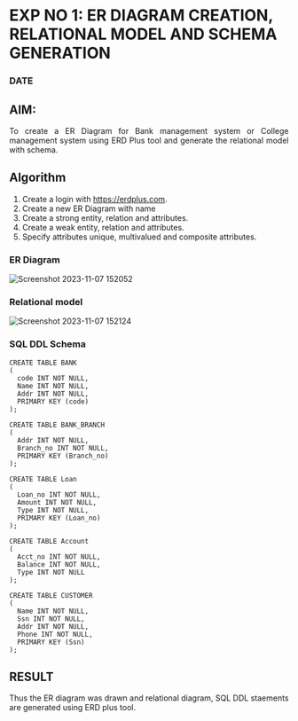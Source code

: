 # EXP NO 1: ER DIAGRAM CREATION, RELATIONAL MODEL AND SCHEMA GENERATION  
### DATE
## AIM:
<div align="justify">
   To create a ER Diagram for Bank management system or College management system using ERD Plus tool and generate the relational model with schema. 
</div>

## Algorithm
1. Create a login with https://erdplus.com.
2. Create a new ER Diagram with name
3. Create a strong entity, relation and attributes.
4. Create a weak entity, relation and attributes.
5. Specify attributes unique, multivalued and composite attributes.

### ER Diagram 
![Screenshot 2023-11-07 152052](https://github.com/DrUmaRaniV/DBMS/assets/119393556/9553f5ce-8c38-411e-8691-93baa2c0141c)


### Relational model
![Screenshot 2023-11-07 152124](https://github.com/DrUmaRaniV/DBMS/assets/119393556/1fa28f3b-9a53-4577-95ce-86c1129a7548)


### SQL DDL Schema 
```
CREATE TABLE BANK
(
  code INT NOT NULL,
  Name INT NOT NULL,
  Addr INT NOT NULL,
  PRIMARY KEY (code)
);

CREATE TABLE BANK_BRANCH
(
  Addr INT NOT NULL,
  Branch_no INT NOT NULL,
  PRIMARY KEY (Branch_no)
);

CREATE TABLE Loan
(
  Loan_no INT NOT NULL,
  Amount INT NOT NULL,
  Type INT NOT NULL,
  PRIMARY KEY (Loan_no)
);

CREATE TABLE Account
(
  Acct_no INT NOT NULL,
  Balance INT NOT NULL,
  Type INT NOT NULL
);

CREATE TABLE CUSTOMER
(
  Name INT NOT NULL,
  Ssn INT NOT NULL,
  Addr INT NOT NULL,
  Phone INT NOT NULL,
  PRIMARY KEY (Ssn)
);
```
## RESULT 
<div align="justify">
Thus the ER diagram was drawn and relational diagram, SQL DDL staements are generated using ERD plus tool.
</div>
